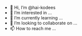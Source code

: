 - 👋 Hi, I’m @hai-kodees
- 👀 I’m interested in ...
- 🌱 I’m currently learning ...
- 💞️ I’m looking to collaborate on ...
- 📫 How to reach me ...

<!---
hai-kodees/hai-kodees is a ✨ special ✨ repository because its `README.md` (this file) appears on your GitHub profile.
You can click the Preview link to take a look at your changes.
--->
